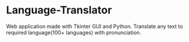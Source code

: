 # Language-Translator
Web application made with Tkinter GUI and Python.
Translate any text to required language(100+ languages) with pronunciation.

